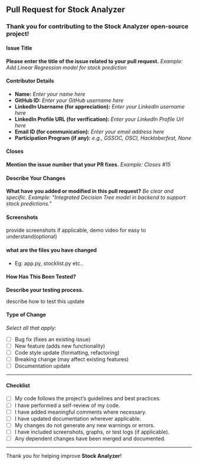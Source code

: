 ## Pull Request for Stock Analyzer

### Thank you for contributing to the **Stock Analyzer** open-source project!

#### Issue Title

**Please enter the title of the issue related to your pull request.**
_Example: Add Linear Regression model for stock prediction_

#### Contributor Details

- **Name:** _Enter your name here_
- **GitHub ID:** _Enter your GitHub username here_
- **LinkedIn Username (for appreciation):** _Enter your LinkedIn username here_
- **LinkedIn Profile URL (for verification):** _Enter your LinkedIn Profile Url here_
- **Email ID (for communication):** _Enter your email address here_
- **Participation Program (if any):** _e.g., GSSOC, OSCI, Hacktoberfest, None_

#### Closes

**Mention the issue number that your PR fixes.**
_Example: Closes #15_

#### Describe Your Changes

**What have you added or modified in this pull request?**
_Be clear and specific. Example: "Integrated Decision Tree model in backend to support stock predictions."_

#### Screenshots

provide screenshots if applicable, demo video for easy to understand(optional)

#### what are the files you have changed

- Eg: app.py, stocklist.py etc..

#### How Has This Been Tested?

**Describe your testing process.**

describe how to test this update

#### Type of Change

_Select all that apply:_

- [ ] Bug fix (fixes an existing issue)
- [ ] New feature (adds new functionality)
- [ ] Code style update (formatting, refactoring)
- [ ] Breaking change (may affect existing features)
- [ ] Documentation update

---

#### Checklist

- [ ] My code follows the project’s guidelines and best practices.
- [ ] I have performed a self-review of my code.
- [ ] I have added meaningful comments where necessary.
- [ ] I have updated documentation wherever applicable.
- [ ] My changes do not generate any new warnings or errors.
- [ ] I have included screenshots, graphs, or test logs (if applicable).
- [ ] Any dependent changes have been merged and documented.

---

Thank you for helping improve **Stock Analyzer**!
